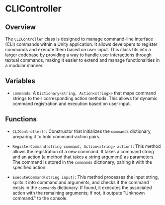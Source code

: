 # CLIController

## Overview
The `CLIController` class is designed to manage command-line interface (CLI) commands within a Unity application. It allows developers to register commands and execute them based on user input. This class fits into a larger codebase by providing a way to handle user interactions through textual commands, making it easier to extend and manage functionalities in a modular manner.

## Variables
- `commands`: A `Dictionary<string, Action<string>>` that maps command strings to their corresponding action methods. This allows for dynamic command registration and execution based on user input.

## Functions
- `CLIController()`: Constructor that initializes the `commands` dictionary, preparing it to hold command-action pairs.

- `RegisterCommand(string command, Action<string> action)`: This method allows the registration of a new command. It takes a command string and an action (a method that takes a string argument) as parameters. The command is stored in the `commands` dictionary, pairing it with the specified action.

- `ExecuteCommand(string input)`: This method processes the input string, splits it into command and arguments, and checks if the command exists in the `commands` dictionary. If found, it executes the associated action with the remaining arguments; if not, it outputs "Unknown command." to the console.